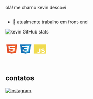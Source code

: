 olá! me chamo kevin descovi
##
- 👀 atualmente trabalho em front-end

![kevin GitHub stats](https://github-readme-stats.vercel.app/api?username=kevindescovi&show_icons=true&theme=radical)


<div style="display: inline_block"><br>
  <img align="center" alt="kevin-HTML" height="30" width="40" src="https://raw.githubusercontent.com/devicons/devicon/master/icons/html5/html5-original.svg">
  <img align="center" alt="kevin-CSS" height="30" width="40" src="https://raw.githubusercontent.com/devicons/devicon/master/icons/css3/css3-original.svg">
  <img align="center" alt="kevim-Js" height="30" width="40" src="https://raw.githubusercontent.com/devicons/devicon/master/icons/javascript/javascript-plain.svg">
</div>
<br></br>

## contatos
<div>
  <a href="https://instagram.com/kevin_d3scovi" target="_blank">
 <img align="center" src="https://img.shields.io/badge/-kevin_d3scovi-05122A?style=flat&logo=instagram" alt="instagram"/>
</a>
</div>

